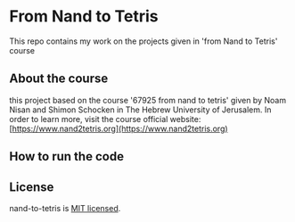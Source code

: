 # From Nand to Tetris
This repo contains my work on the projects given in 'from Nand to Tetris' course 

## About the course
this project based on the course '67925 from nand to tetris' given by Noam Nisan and Shimon Schocken in The Hebrew University of Jerusalem. In order to learn more, visit the course official website: [https://www.nand2tetris.org](https://www.nand2tetris.org)

## How to run the code

## License
nand-to-tetris is [MIT licensed](https://github.com/oshri-fatkiev/nand-to-tetris/blob/main/LICENSE).
